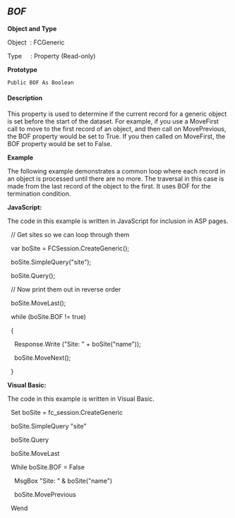 _BOF_
-----

**Object and Type**

Object  : FCGeneric

Type     : Property (Read-only)

**Prototype**

```
Public BOF As Boolean
```

#### Description

This property is used to determine if the current record for a generic object is set before the start of the dataset. For example, if you use a MoveFirst call to move to the first record of an object, and then call on MovePrevious, the BOF property would be set to True. If you then called on MoveFirst, the BOF property would be set to False.

**Example**

The following example demonstrates a common loop where each record in an object is processed until there are no more. The traversal in this case is made from the last record of the object to the first. It uses BOF for the termination condition.

**JavaScript:**

The code in this example is written in JavaScript for inclusion in ASP pages.

  // Get sites so we can loop through them

  var boSite = FCSession.CreateGeneric();

  boSite.SimpleQuery("site");

  boSite.Query();

  // Now print them out in reverse order

  boSite.MoveLast();

  while (boSite.BOF != true)

  {

    Response.Write ("Site: " + boSite("name"));  

    boSite.MoveNext();

  }

**Visual Basic:**

The code in this example is written in Visual Basic.

  Set boSite = fc_session.CreateGeneric

  boSite.SimpleQuery "site"

  boSite.Query

  boSite.MoveLast

  While boSite.BOF = False

    MsgBox "Site: " & boSite("name")

    boSite.MovePrevious

  Wend